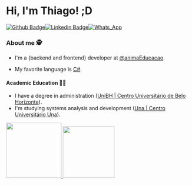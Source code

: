 # Hi, I'm Thiago! ;D

[![Github Badge](https://img.shields.io/badge/-Github-000?style=flat-square&logo=Github&logoColor=white&link=https://github.com/thiagonfss)](https://github.com/thiagonfss)[![Linkedin Badge](https://img.shields.io/badge/-LinkedIn-blue?style=flat-square&logo=Linkedin&logoColor=white&link=https://www.linkedin.com/in/thiagonfss/)](https://www.linkedin.com/in/thiagonfss/)[![Whats_App](https://img.shields.io/badge/-whatsapp-greenn?style=flat-square&logo=whatsapp&logoColor=white&Whatsapp)](https://api.whatsapp.com/send?phone=5531992939631&text=Ol%C3%A1,%20eu%20vi%20seu%20n%C3%BAmero%20pelo%20Github!)


### About me :detective:

- I'm a {backend and frontend} developer at [@animaEducacao](https://animaeducacao.com.br/).

- My favorite language is [C#](https://docs.microsoft.com/pt-br/dotnet/csharp/).

#### Academic Education :man_student:

- I have a degree in administration ([UniBH | Centro Universitário de Belo Horizonte](https://www.unibh.br/)).
-  I'm studying systems analysis and development ([Una | Centro Universitário Una](https://www.una.br/)).

<div>
  <a href="https://github.com/thiagonfss">
  <img height="150em" src="https://github-readme-stats.vercel.app/api?username=thiagonfss&show_icons=true&theme=dark&include_all_commits=true&count_private=true"/>
  <img height="140em" src="https://github-readme-stats.vercel.app/api/top-langs/?username=thiagonfss&layout=compact&langs_count=7&theme=dark"/>
</div>



